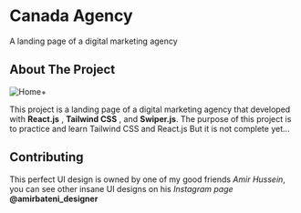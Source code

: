 # Canada Agency
A landing page of a digital marketing agency

## About The Project
![Home+](https://github.com/GizNouv/canada-agency/assets/131180327/7adfbced-1d22-4b00-bc5e-f7c0944d9fc7)

This project is a landing page of a digital marketing agency that developed with **React.js** , **Tailwind CSS** , and **Swiper.js**. The purpose of this project is to practice and learn Tailwind CSS and React.js
But it is not complete yet...

## Contributing

This perfect UI design is owned by one of my good friends *Amir Hussein*, you can see other insane UI designs on his *Instagram page* **@amirbateni_designer**

